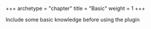 +++
archetype = "chapter"
title = "Basic"
weight = 1
+++

Include some basic knowledge before using the plugin
